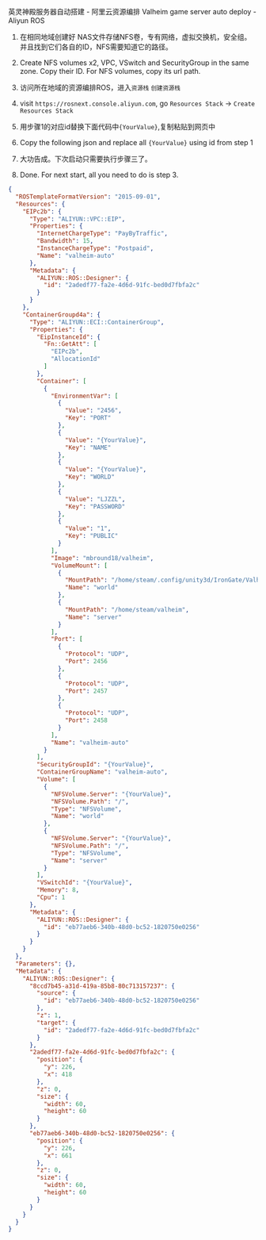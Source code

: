 
英灵神殿服务器自动搭建 - 阿里云资源编排
Valheim game server auto deploy - Aliyun ROS

1. 在相同地域创建好 NAS文件存储NFS卷，专有网络，虚拟交换机，安全组。并且找到它们各自的ID，NFS需要知道它的路径。
1. Create NFS volumes x2, VPC, VSwitch and SecurityGroup in the same zone. Copy their ID. For NFS volumes, copy its url path.

2. 访问所在地域的资源编排ROS，进入`资源栈` `创建资源栈`
2. visit `https://rosnext.console.aliyun.com`, go `Resources Stack` -> `Create Resources Stack`

3. 用步骤1的对应id替换下面代码中`{YourValue}`,复制粘贴到网页中
3. Copy the following json and replace all `{YourValue}` using id from step 1

4. 大功告成。下次启动只需要执行步骤三了。
4. Done. For next start, all you need to do is step 3.

```json
{
  "ROSTemplateFormatVersion": "2015-09-01",
  "Resources": {
    "EIPc2b": {
      "Type": "ALIYUN::VPC::EIP",
      "Properties": {
        "InternetChargeType": "PayByTraffic",
        "Bandwidth": 15,
        "InstanceChargeType": "Postpaid",
        "Name": "valheim-auto"
      },
      "Metadata": {
        "ALIYUN::ROS::Designer": {
          "id": "2adedf77-fa2e-4d6d-91fc-bed0d7fbfa2c"
        }
      }
    },
    "ContainerGroupd4a": {
      "Type": "ALIYUN::ECI::ContainerGroup",
      "Properties": {
        "EipInstanceId": {
          "Fn::GetAtt": [
            "EIPc2b",
            "AllocationId"
          ]
        },
        "Container": [
          {
            "EnvironmentVar": [
              {
                "Value": "2456",
                "Key": "PORT"
              },
              {
                "Value": "{YourValue}",
                "Key": "NAME"
              },
              {
                "Value": "{YourValue}",
                "Key": "WORLD"
              },
              {
                "Value": "LJZZL",
                "Key": "PASSWORD"
              },
              {
                "Value": "1",
                "Key": "PUBLIC"
              }
            ],
            "Image": "mbround18/valheim",
            "VolumeMount": [
              {
                "MountPath": "/home/steam/.config/unity3d/IronGate/Valheim",
                "Name": "world"
              },
              {
                "MountPath": "/home/steam/valheim",
                "Name": "server"
              }
            ],
            "Port": [
              {
                "Protocol": "UDP",
                "Port": 2456
              },
              {
                "Protocol": "UDP",
                "Port": 2457
              },
              {
                "Protocol": "UDP",
                "Port": 2458
              }
            ],
            "Name": "valheim-auto"
          }
        ],
        "SecurityGroupId": "{YourValue}",
        "ContainerGroupName": "valheim-auto",
        "Volume": [
          {
            "NFSVolume.Server": "{YourValue}",
            "NFSVolume.Path": "/",
            "Type": "NFSVolume",
            "Name": "world"
          },
          {
            "NFSVolume.Server": "{YourValue}",
            "NFSVolume.Path": "/",
            "Type": "NFSVolume",
            "Name": "server"
          }
        ],
        "VSwitchId": "{YourValue}",
        "Memory": 8,
        "Cpu": 1
      },
      "Metadata": {
        "ALIYUN::ROS::Designer": {
          "id": "eb77aeb6-340b-48d0-bc52-1820750e0256"
        }
      }
    }
  },
  "Parameters": {},
  "Metadata": {
    "ALIYUN::ROS::Designer": {
      "8ccd7b45-a31d-419a-85b8-80c713157237": {
        "source": {
          "id": "eb77aeb6-340b-48d0-bc52-1820750e0256"
        },
        "z": 1,
        "target": {
          "id": "2adedf77-fa2e-4d6d-91fc-bed0d7fbfa2c"
        }
      },
      "2adedf77-fa2e-4d6d-91fc-bed0d7fbfa2c": {
        "position": {
          "y": 226,
          "x": 418
        },
        "z": 0,
        "size": {
          "width": 60,
          "height": 60
        }
      },
      "eb77aeb6-340b-48d0-bc52-1820750e0256": {
        "position": {
          "y": 226,
          "x": 661
        },
        "z": 0,
        "size": {
          "width": 60,
          "height": 60
        }
      }
    }
  }
}
```